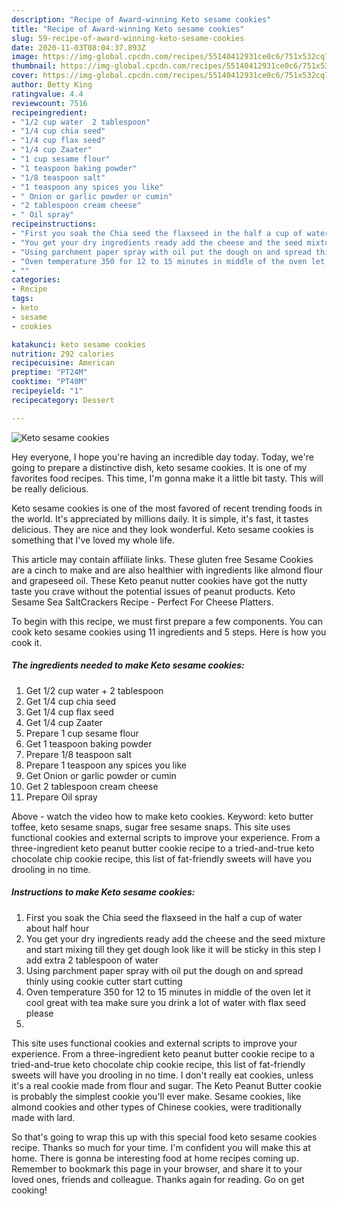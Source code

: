 ```yaml
---
description: "Recipe of Award-winning Keto sesame cookies"
title: "Recipe of Award-winning Keto sesame cookies"
slug: 59-recipe-of-award-winning-keto-sesame-cookies
date: 2020-11-03T08:04:37.893Z
image: https://img-global.cpcdn.com/recipes/55140412931ce0c6/751x532cq70/keto-sesame-cookies-recipe-main-photo.jpg
thumbnail: https://img-global.cpcdn.com/recipes/55140412931ce0c6/751x532cq70/keto-sesame-cookies-recipe-main-photo.jpg
cover: https://img-global.cpcdn.com/recipes/55140412931ce0c6/751x532cq70/keto-sesame-cookies-recipe-main-photo.jpg
author: Betty King
ratingvalue: 4.4
reviewcount: 7516
recipeingredient:
- "1/2 cup water  2 tablespoon"
- "1/4 cup chia seed"
- "1/4 cup flax seed"
- "1/4 cup Zaater"
- "1 cup sesame flour"
- "1 teaspoon baking powder"
- "1/8 teaspoon salt"
- "1 teaspoon any spices you like"
- " Onion or garlic powder or cumin"
- "2 tablespoon cream cheese"
- " Oil spray"
recipeinstructions:
- "First you soak the Chia seed the flaxseed in the half a cup of water about half hour"
- "You get your dry ingredients ready add the cheese and the seed mixture and start mixing till they get dough look like it will be sticky in this step I add extra 2 tablespoon of water"
- "Using parchment paper spray with oil put the dough on and spread thinly using cookie cutter start cutting"
- "Oven temperature 350 for 12 to 15 minutes in middle of the oven let it cool great with tea make sure you drink a lot of water with flax seed please"
- ""
categories:
- Recipe
tags:
- keto
- sesame
- cookies

katakunci: keto sesame cookies 
nutrition: 292 calories
recipecuisine: American
preptime: "PT24M"
cooktime: "PT40M"
recipeyield: "1"
recipecategory: Dessert

---
```



![Keto sesame cookies](https://img-global.cpcdn.com/recipes/55140412931ce0c6/751x532cq70/keto-sesame-cookies-recipe-main-photo.jpg)

Hey everyone, I hope you're having an incredible day today. Today, we're going to prepare a distinctive dish, keto sesame cookies. It is one of my favorites food recipes. This time, I'm gonna make it a little bit tasty. This will be really delicious.

Keto sesame cookies is one of the most favored of recent trending foods in the world. It's appreciated by millions daily. It is simple, it's fast, it tastes delicious. They are nice and they look wonderful. Keto sesame cookies is something that I've loved my whole life.

This article may contain affiliate links. These gluten free Sesame Cookies are a cinch to make and are also healthier with ingredients like almond flour and grapeseed oil. These Keto peanut nutter cookies have got the nutty taste you crave without the potential issues of peanut products. Keto Sesame Sea SaltCrackers Recipe - Perfect For Cheese Platters.


To begin with this recipe, we must first prepare a few components. You can cook keto sesame cookies using 11 ingredients and 5 steps. Here is how you cook it.

<!--inarticleads1-->

##### The ingredients needed to make Keto sesame cookies:

1. Get 1/2 cup water + 2 tablespoon
1. Get 1/4 cup chia seed
1. Get 1/4 cup flax seed
1. Get 1/4 cup Zaater
1. Prepare 1 cup sesame flour
1. Get 1 teaspoon baking powder
1. Prepare 1/8 teaspoon salt
1. Prepare 1 teaspoon any spices you like
1. Get  Onion or garlic powder or cumin
1. Get 2 tablespoon cream cheese
1. Prepare  Oil spray


Above - watch the video how to make keto cookies. Keyword: keto butter toffee, keto sesame snaps, sugar free sesame snaps. This site uses functional cookies and external scripts to improve your experience. From a three-ingredient keto peanut butter cookie recipe to a tried-and-true keto chocolate chip cookie recipe, this list of fat-friendly sweets will have you drooling in no time. 

<!--inarticleads2-->

##### Instructions to make Keto sesame cookies:

1. First you soak the Chia seed the flaxseed in the half a cup of water about half hour
1. You get your dry ingredients ready add the cheese and the seed mixture and start mixing till they get dough look like it will be sticky in this step I add extra 2 tablespoon of water
1. Using parchment paper spray with oil put the dough on and spread thinly using cookie cutter start cutting
1. Oven temperature 350 for 12 to 15 minutes in middle of the oven let it cool great with tea make sure you drink a lot of water with flax seed please
1. 


This site uses functional cookies and external scripts to improve your experience. From a three-ingredient keto peanut butter cookie recipe to a tried-and-true keto chocolate chip cookie recipe, this list of fat-friendly sweets will have you drooling in no time. I don&#39;t really eat cookies, unless it&#39;s a real cookie made from flour and sugar. The Keto Peanut Butter cookie is probably the simplest cookie you&#39;ll ever make. Sesame cookies, like almond cookies and other types of Chinese cookies, were traditionally made with lard. 

So that's going to wrap this up with this special food keto sesame cookies recipe. Thanks so much for your time. I'm confident you will make this at home. There is gonna be interesting food at home recipes coming up. Remember to bookmark this page in your browser, and share it to your loved ones, friends and colleague. Thanks again for reading. Go on get cooking!
